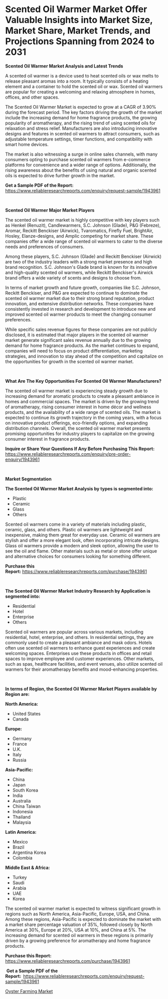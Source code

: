 <p><h1>Scented Oil Warmer Market Offer Valuable Insights into Market Size, Market Share, Market Trends, and Projections Spanning from 2024 to 2031</h1></p><p><strong>Scented Oil Warmer Market Analysis and Latest Trends</strong></p>
<p><p>A scented oil warmer is a device used to heat scented oils or wax melts to release pleasant aromas into a room. It typically consists of a heating element and a container to hold the scented oil or wax. Scented oil warmers are popular for creating a welcoming and relaxing atmosphere in homes, offices, and other spaces.</p><p>The Scented Oil Warmer Market is expected to grow at a CAGR of 3.90% during the forecast period. The key factors driving the growth of the market include the increasing demand for home fragrance products, the growing popularity of aromatherapy, and the rising trend of using scented oils for relaxation and stress relief. Manufacturers are also introducing innovative designs and features in scented oil warmers to attract consumers, such as adjustable temperature settings, timer functions, and compatibility with smart home devices.</p><p>The market is also witnessing a surge in online sales channels, with many consumers opting to purchase scented oil warmers from e-commerce platforms for convenience and a wider range of options. Additionally, the rising awareness about the benefits of using natural and organic scented oils is expected to drive further growth in the market.</p></p>
<p><strong>Get a Sample PDF of the Report:&nbsp;</strong> <a href="https://www.reliableresearchreports.com/enquiry/request-sample/1943961">https://www.reliableresearchreports.com/enquiry/request-sample/1943961</a></p>
<p>&nbsp;</p>
<p><strong>Scented Oil Warmer Major Market Players</strong></p>
<p><p>The scented oil warmer market is highly competitive with key players such as Henkel (Renuzit), Candlewarmers, S.C. Johnson (Glade), P&G (Febreze), Aromar, Reckitt Benckiser (Airwick), Tvaromatics, Firefly Fuel, BrightAir, Hosley, Elanze-designs, and Amplic competing for market share. These companies offer a wide range of scented oil warmers to cater to the diverse needs and preferences of consumers.</p><p>Among these players, S.C. Johnson (Glade) and Reckitt Benckiser (Airwick) are two of the industry leaders with a strong market presence and high brand recognition. S.C. Johnson's Glade brand is known for its innovative and high-quality scented oil warmers, while Reckitt Benckiser's Airwick brand offers a wide variety of scents and designs to choose from.</p><p>In terms of market growth and future growth, companies like S.C. Johnson, Reckitt Benckiser, and P&G are expected to continue to dominate the scented oil warmer market due to their strong brand reputation, product innovation, and extensive distribution networks. These companies have consistently invested in research and development to introduce new and improved scented oil warmer products to meet the changing consumer preferences.</p><p>While specific sales revenue figures for these companies are not publicly disclosed, it is estimated that major players in the scented oil warmer market generate significant sales revenue annually due to the growing demand for home fragrance products. As the market continues to expand, companies will need to focus on product differentiation, marketing strategies, and innovation to stay ahead of the competition and capitalize on the opportunities for growth in the scented oil warmer market.</p></p>
<p>&nbsp;</p>
<p><strong>What Are The Key Opportunities For Scented Oil Warmer Manufacturers?</strong></p>
<p><p>The scented oil warmer market is experiencing steady growth due to increasing demand for aromatic products to create a pleasant ambiance in homes and commercial spaces. The market is driven by the growing trend of aromatherapy, rising consumer interest in home décor and wellness products, and the availability of a wide range of scented oils. The market is expected to continue its growth trajectory in the coming years, with a focus on innovative product offerings, eco-friendly options, and expanding distribution channels. Overall, the scented oil warmer market presents promising opportunities for industry players to capitalize on the growing consumer interest in fragrance products.</p></p>
<p><strong>Inquire or Share Your Questions If Any Before Purchasing This Report:</strong> <a href="https://www.reliableresearchreports.com/enquiry/pre-order-enquiry/1943961">https://www.reliableresearchreports.com/enquiry/pre-order-enquiry/1943961</a></p>
<p>&nbsp;</p>
<p><strong>Market Segmentation</strong></p>
<p><strong>The Scented Oil Warmer Market Analysis by types is segmented into:</strong></p>
<p><ul><li>Plastic</li><li>Ceramic</li><li>Glass</li><li>Others</li></ul></p>
<p><p>Scented oil warmers come in a variety of materials including plastic, ceramic, glass, and others. Plastic oil warmers are lightweight and inexpensive, making them great for everyday use. Ceramic oil warmers are stylish and offer a more elegant look, often incorporating intricate designs. Glass oil warmers provide a modern and sleek option, allowing the user to see the oil and flame. Other materials such as metal or stone offer unique and alternative choices for consumers looking for something different.</p></p>
<p><strong>Purchase this Report:&nbsp;</strong><a href="https://www.reliableresearchreports.com/purchase/1943961">https://www.reliableresearchreports.com/purchase/1943961</a></p>
<p>&nbsp;</p>
<p><strong>The Scented Oil Warmer Market Industry Research by Application is segmented into:</strong></p>
<p><ul><li>Residential</li><li>Hotel</li><li>Enterprise</li><li>Others</li></ul></p>
<p><p>Scented oil warmers are popular across various markets, including residential, hotel, enterprise, and others. In residential settings, they are commonly used to create a pleasant ambiance and mask odors. Hotels often use scented oil warmers to enhance guest experiences and create welcoming spaces. Enterprises use these products in offices and retail spaces to improve employee and customer experiences. Other markets, such as spas, healthcare facilities, and event venues, also utilize scented oil warmers for their aromatherapy benefits and mood-enhancing properties.</p></p>
<p>&nbsp;</p>
<p><strong>In terms of Region, the Scented Oil Warmer Market Players available by Region are:</strong></p>
<p>
    <p> <strong> North America: </strong>
        <ul>
            <li>United States</li>
            <li>Canada</li>
        </ul>
        </p> 
    <p> <strong> Europe: </strong>
        <ul>
            <li>Germany</li>
            <li>France</li>
            <li>U.K.</li>
            <li>Italy</li>
            <li>Russia</li>
        </ul>
        </p> 
    <p> <strong> Asia-Pacific: </strong>
        <ul>
            <li>China</li>
            <li>Japan</li>
            <li>South Korea</li>
            <li>India</li>
            <li>Australia</li>
            <li>China Taiwan</li>
            <li>Indonesia</li>
            <li>Thailand</li>
            <li>Malaysia</li>
        </ul>
        </p> 
    <p> <strong> Latin America: </strong>
        <ul>
            <li>Mexico</li>
            <li>Brazil</li>
            <li>Argentina Korea</li>
            <li>Colombia</li>
        </ul>
        </p> 
    <p> <strong> Middle East & Africa: </strong>
        <ul>
            <li>Turkey</li>
            <li>Saudi</li>
            <li>Arabia</li>
            <li>UAE</li>
            <li>Korea</li>
        </ul>
    </p>
    </p>
<p><p>The scented oil warmer market is expected to witness significant growth in regions such as North America, Asia-Pacific, Europe, USA, and China. Among these regions, Asia-Pacific is expected to dominate the market with a market share percentage valuation of 35%, followed closely by North America at 30%, Europe at 20%, USA at 10%, and China at 5%. The increasing demand for scented oil warmers in these regions is primarily driven by a growing preference for aromatherapy and home fragrance products.</p></p>
<p><strong>Purchase this Report: </strong><a href="https://www.reliableresearchreports.com/purchase/1943961">https://www.reliableresearchreports.com/purchase/1943961</a></p>
<p>&nbsp;<strong>Get a Sample PDF of the Report:&nbsp;&nbsp;</strong><a href="https://www.reliableresearchreports.com/enquiry/request-sample/1943961">https://www.reliableresearchreports.com/enquiry/request-sample/1943961</a></p>
<p><strong></strong></p>
<p><p><a href="https://three-jumbo-f6d.notion.site/Oyster-Farming-Market-Dynamics-2024-2031-Also-about-Its-Market-Trends-Projections-and-Opportuniti-f4aa4fcbe0e547bc9ee12387b7d989b6">Oyster Farming Market</a></p></p>